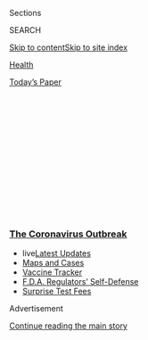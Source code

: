 <div id="app">

<div>

<div>

<div>

<div class="NYTAppHideMasthead css-1q2w90k e1suatyy0">

<div class="section css-ui9rw0 e1suatyy2">

<div class="css-eph4ug er09x8g0">

<div class="css-6n7j50">

</div>

<span class="css-1dv1kvn">Sections</span>

<div class="css-10488qs">

<span class="css-1dv1kvn">SEARCH</span>

</div>

[Skip to content](#site-content)[Skip to site
index](#site-index)

</div>

<div id="masthead-section-label" class="css-1wr3we4 eaxe0e00">

[Health](https://www.nytimes3xbfgragh.onion/section/health)

</div>

<div class="css-10698na e1huz5gh0">

</div>

</div>

<div id="masthead-bar-one" class="section hasLinks css-15hmgas e1csuq9d3">

<div class="css-uqyvli e1csuq9d0">

</div>

<div class="css-1uqjmks e1csuq9d1">

</div>

<div class="css-9e9ivx">

[](https://myaccount.nytimes3xbfgragh.onion/auth/login?response_type=cookie&client_id=vi)

</div>

<div class="css-1bvtpon e1csuq9d2">

[Today’s
Paper](https://www.nytimes3xbfgragh.onion/section/todayspaper)

</div>

</div>

</div>

</div>

<div data-aria-hidden="false">

<div id="site-content" data-role="main">

<div>

<div class="css-1aor85t" style="opacity:0.000000001;z-index:-1;visibility:hidden">

<div class="css-1hqnpie">

<div class="css-epjblv">

<span class="css-17xtcya">[Health](/section/health)</span><span class="css-x15j1o">|</span><span class="css-fwqvlz">How
to Protect Yourself and Prepare for the
Coronavirus</span>

</div>

<div class="css-k008qs">

<div class="css-1iwv8en">

<span class="css-18z7m18"></span>

<div>

</div>

</div>

<span class="css-1n6z4y">https://nyti.ms/2x0zErW</span>

<div class="css-1705lsu">

<div class="css-4xjgmj">

<div class="css-4skfbu" data-role="toolbar" data-aria-label="Social Media Share buttons, Save button, and Comments Panel with current comment count" data-testid="share-tools">

  - 
  - 
  - 
  - 
    
    <div class="css-6n7j50">
    
    </div>

  - 

</div>

</div>

</div>

</div>

</div>

</div>

<div class="css-13pd83m">

<div class="css-l9svim">

### [<span class="css-pa1jbp"><span class="css-1rxm0ex">The Coronavirus</span><span class="css-1rxm0ex"> Outbreak</span></span>](https://www.nytimes3xbfgragh.onion/news-event/coronavirus?name=styln-coronavirus&region=TOP_BANNER&block=storyline_menu_recirc&action=click&pgtype=Article&impression_id=1cdae9d0-f4b8-11ea-8069-9bc7b2cf9d32&variant=undefined)

  - <span class="css-1qkutce"><span class="css-12clwdu">live</span>[Latest
    Updates](https://www.nytimes3xbfgragh.onion/2020/09/11/world/covid-19-coronavirus.html?name=styln-coronavirus&region=TOP_BANNER&block=storyline_menu_recirc&action=click&pgtype=Article&impression_id=1cdb10e0-f4b8-11ea-8069-9bc7b2cf9d32&variant=undefined)</span>
  - <span class="css-1qkutce">[Maps and
    Cases](https://www.nytimes3xbfgragh.onion/interactive/2020/us/coronavirus-us-cases.html?name=styln-coronavirus&region=TOP_BANNER&block=storyline_menu_recirc&action=click&pgtype=Article&impression_id=1cdb10e1-f4b8-11ea-8069-9bc7b2cf9d32&variant=undefined)</span>
  - <span class="css-1qkutce">[Vaccine
    Tracker](https://www.nytimes3xbfgragh.onion/interactive/2020/science/coronavirus-vaccine-tracker.html?name=styln-coronavirus&region=TOP_BANNER&block=storyline_menu_recirc&action=click&pgtype=Article&impression_id=1cdb10e2-f4b8-11ea-8069-9bc7b2cf9d32&variant=undefined)</span>
  - <span class="css-1qkutce">[F.D.A. Regulators’
    Self-Defense](https://www.nytimes3xbfgragh.onion/2020/09/10/us/politics/fda-coronavirus-vaccine.html?name=styln-coronavirus&region=TOP_BANNER&block=storyline_menu_recirc&action=click&pgtype=Article&impression_id=1cdb10e3-f4b8-11ea-8069-9bc7b2cf9d32&variant=undefined)</span>
  - <span class="css-1qkutce">[Surprise Test
    Fees](https://www.nytimes3xbfgragh.onion/2020/09/09/upshot/coronavirus-surprise-test-fees.html?name=styln-coronavirus&region=TOP_BANNER&block=storyline_menu_recirc&action=click&pgtype=Article&impression_id=1cdb10e4-f4b8-11ea-8069-9bc7b2cf9d32&variant=undefined)</span>

</div>

</div>

<div id="top-wrapper" class="css-1sy8kpn">

<div id="top-slug" class="css-l9onyx">

Advertisement

</div>

[Continue reading the main
story](#after-top)

<div class="ad top-wrapper" style="text-align:center;height:100%;display:block;min-height:250px">

<div id="top" class="place-ad" data-position="top" data-size-key="top">

</div>

</div>

<div id="after-top">

</div>

</div>

<div id="sponsor-wrapper" class="css-1hyfx7x">

<div id="sponsor-slug" class="css-19vbshk">

Supported by

</div>

[Continue reading the main
story](#after-sponsor)

<div id="sponsor" class="ad sponsor-wrapper" style="text-align:center;height:100%;display:block">

</div>

<div id="after-sponsor">

</div>

</div>

<div class="css-14oxmzc edomiq20">

<div class="css-ki347z">

<span class="css-1656jku">April 6, 2020, 6:17 p.m.
ET</span><span class="css-xwx5dt"></span>

</div>

<span class="css-1dv1kvn" data-aria-live="polite">April 6, 2020, 6:17
p.m. ET</span>

</div>

<div class="css-1vkm6nb ehdk2mb0">

# How to Protect Yourself and Prepare for the Coronavirus

</div>

With a clear head and some simple tips, you can help reduce your risk,
prepare your family and do your part to protect others.

<div class="css-18e8msd">

<div class="css-2ja7y1 epjyd6m0">

<div class="css-1baulvz">

By [<span class="css-1baulvz" itemprop="name">Amelia
Nierenberg</span>](https://www.nytimes3xbfgragh.onion/by/amelia-nierenberg)
and [<span class="css-1baulvz last-byline" itemprop="name">Tim
Herrera</span>](https://www.nytimes3xbfgragh.onion/by/tim-herrera)

</div>

</div>

</div>

<div class="css-mdjrty">

[Leer en
español](https://www.nytimes3xbfgragh.onion/es/article/el-coronavirus-proteger-preparar.html "Read in Spanish")

</div>

<div class="section meteredContent css-1r7ky0e" name="articleBody" itemprop="articleBody">

<div class="css-19qgada">

### Here’s what you can do:

  - [Stay home](#link-5b4d0175)
  - [When going outside, be extra cautious](#link-7e8a3c72)
  - [Consider wearing a mask in public](#link-2963e7f4)
  - [Wash your hands. With soap. Then wash them again.](#link-364448a4)
  - [With children, keep calm, carry on and get the flu
    shot](#link-4b7fc30f)
  - [Stock up on groceries, medicine and resources](#link-385f8aea)

</div>

<div class="css-1fanzo5 StoryBodyCompanionColumn">

<div class="css-53u6y8">

The [coronavirus continues to spread
worldwide](https://www.nytimes3xbfgragh.onion/news-event/coronavirus),
with over 1.2 million confirmed cases and at least 72,000 dead. In the
United States, there have been at least 350,000 cases and more than
10,500 deaths, [according to a New York Times
database](https://www.nytimes3xbfgragh.onion/interactive/2020/world/coronavirus-maps.html?action=click&module=RelatedLinks&pgtype=Article).

The
[coronavirus](https://www.nytimes3xbfgragh.onion/2020/04/03/technology/coronavirus-masks-shortage.html)
is [spreading very
quickly](https://www.nytimes3xbfgragh.onion/interactive/2020/world/asia/china-coronavirus-contain.html).
Older Americans, those with underlying health conditions and [those
without a social safety
net](https://www.nytimes3xbfgragh.onion/2020/03/10/us/coronavirus-homeless.html?smtyp=cur&smid=tw-nytimes)
are the most vulnerable to the infection and to its [societal
disruption](https://www.nytimes3xbfgragh.onion/live/2020/coronavirus-usa-03-16).

Though life as we know it is sharply off kilter, there are measures you
can take.

Most important: *Do not panic*. With a clear head and [some simple
tips](https://www.nytimes3xbfgragh.onion/2020/03/10/us/politics/coronavirus-guidelines.html),
you can help reduce your risk, prepare your family and do your part to
protect others.

## Stay home

### <span>It can be its own challenge. Here are some tips.</span>

For people fortunate enough to be able to stay home, being stuck inside
24 hours a day for weeks on end is unlike anything any of us has ever
experienced. It’s a whole new set of stressors and unique experiences —
on top of the very real [cabin
fever](https://www.nytimes3xbfgragh.onion/2020/03/25/business/coronavirus-families-cabin-fever.html)
that can set in. But as difficult as sheltering in place can be,
remember that it’s all about keeping you, your loved ones and your
community safe.

</div>

</div>

<div class="css-1fanzo5 StoryBodyCompanionColumn">

<div class="css-53u6y8">

First, remember that it’s OK to feel stressed and unproductive; [give
yourself permission to feel whatever it is you’re
feeling](https://www.nytimes3xbfgragh.onion/2020/03/23/smarter-living/coronavirus-coping-tips.html).
Because we’re spending so much time online, it can feel like you’re
falling behind — *why haven’t I finished that book and knitted that
scarf and cooked that feast yet?\!* — [“but staying inside and attending
to basic needs is
plenty.”](https://www.nytimes3xbfgragh.onion/2020/04/01/style/productivity-coronavirus.html)
And if you have children, [acknowledge that these changes to daily life
are
difficult](https://www.nytimes3xbfgragh.onion/2020/04/01/parenting/coronavirus-help-anxious-kid.html).

Among those basic needs is organizing and cleaning your home, both
vastly different tasks than they used to be. To keep the home running
smoothly, consider these [tips to keep your appliances functioning, the
mess to a minimum and the clutter at
bay](https://www.nytimes3xbfgragh.onion/2020/04/02/smarter-living/protect-your-home-against-the-onslaught.html)
and [changes you could make in how you do
laundry](https://www.nytimes3xbfgragh.onion/2020/03/26/style/how-to-do-laundry-coronavirus.html).

As for cleaning your home, prioritize high-touch surfaces, including
door knobs, light switches, refrigerator and microwave doors, drawer
pulls, TV remotes, counters and table tops, toilet handles and faucet
handles. [Here’s everything you need to know about cleaning your
home](https://www.nytimes3xbfgragh.onion/2020/03/18/world/clean-home-coronavirus.html).
But remember: You’re dealing with potentially harmful chemicals, [so
don’t accidentally poison yourself while
cleaning](https://www.nytimes3xbfgragh.onion/2020/04/02/smarter-living/coronavirus-clean-home-house-disinfect.html).

Finally: [Don’t forget to keep
moving](https://www.nytimes3xbfgragh.onion/2020/04/01/well/move/steps-walking-longevity-health.html).
It’s good for your health, mind and soul.

</div>

</div>

<div class="css-79elbk" data-testid="photoviewer-wrapper">

<div class="css-z3e15g" data-testid="photoviewer-wrapper-hidden">

</div>

<div class="css-1a48zt4 ehw59r15" data-testid="photoviewer-children">

![<span class="css-16f3y1r e13ogyst0" data-aria-hidden="true">The C.D.C.
advises all Americans to wear cloth masks in public.
</span><span class="css-cnj6d5 e1z0qqy90" itemprop="copyrightHolder"><span class="css-1ly73wi e1tej78p0">Credit...</span><span>Desiree
Rios for The New York
Times</span></span>](https://static01.graylady3jvrrxbe.onion/images/2020/05/01/multimedia/01prepare-for-coronavirus1/merlin_171019440_adf10b1a-c5ee-43cc-b330-ed71c6ff16ca-articleLarge.jpg?quality=75&auto=webp&disable=upscale)

</div>

</div>

<div class="css-1fanzo5 StoryBodyCompanionColumn">

<div class="css-53u6y8">

## When going outside, be extra cautious

### <span>You can do your part to help your community and the world. Do not get close to other people.</span>

This is called “[social
distancing](https://www.nytimes3xbfgragh.onion/2020/03/16/smarter-living/coronavirus-social-distancing.html)”
or “physical distancing,” and is basically a call to stand far away from
other people, even if you have no underlying health conditions or
coronavirus symptoms. Experts believe the coronavirus [travels through
droplets](https://www.nytimes3xbfgragh.onion/2020/03/02/health/coronavirus-how-it-spreads.html),
so limiting your exposure to other people is a good way to protect
yourself.

</div>

</div>

<div class="css-1fanzo5 StoryBodyCompanionColumn">

<div class="css-53u6y8">

Avoid public transportation when possible, limit nonessential travel,
work from home and skip social gatherings. You can go outside, as long
as you avoid being in close contact with people.

<div id="NYT_MAIN_CONTENT_1_REGION" class="css-9tf9ac">

<div>

</div>

</div>

*\[How to keep your distance:* [*A guide to help you make the right
decisions*](https://www.nytimes3xbfgragh.onion/2020/03/19/well/live/coronavirus-quarantine-social-distancing.html)*\]*

## Consider wearing a mask in public

### <span>**The C.D.C. advises all Americans to wear cloth masks in public. President Trump says it won’t be mandatory.**</span>

[This C.D.C.
recommendation](https://www.nytimes3xbfgragh.onion/2020/04/03/world/coronavirus-news-updates.html)
is a shift in federal guidance, and reflects [concerns that the
coronavirus is being spread by infected people who have no
symptoms](https://www.nytimes3xbfgragh.onion/2020/03/31/health/coronavirus-asymptomatic-transmission.html).

Until now, experts at the C.D.C. had been saying that ordinary people
didn’t need to wear masks unless they were sick and coughing. Part of
the reason was to preserve medical-grade masks for health care workers
who desperately need them at a time when they are in continuously short
supply. (The New York Times and other news outlets had been reporting
the C.D.C.’s previous guidance.)

Top officials at the C.D.C. had been pushing for Mr. Trump to advise
everyone — even people who appear to be healthy — to wear a mask when
shopping at the grocery store or going out in other public places, to
avoid unwittingly spreading the virus. Public health officials have
stressed that N95 masks and surgical masks should be saved for
front-line doctors and nurses, who have been in dire need of protective
gear.

Mask wearing doesn’t replace hand washing and social distancing.

*\[*[*Here is our
guidance*](https://www.nytimes3xbfgragh.onion/article/coronavirus-N95-mask-DIY-face-mask-health.html)
*on how to best protect yourself, including a pattern to make* **[*your
own cloth
mask*](https://www.nytimes3xbfgragh.onion/article/how-to-make-face-mask-coronavirus.html)***.\]*

</div>

</div>

<div class="css-79elbk" data-testid="photoviewer-wrapper">

<div class="css-z3e15g" data-testid="photoviewer-wrapper-hidden">

</div>

<div class="css-1a48zt4 ehw59r15" data-testid="photoviewer-children">

<div class="css-1xdhyk6 erfvjey0">

<span class="css-1ly73wi e1tej78p0">Image</span>

<div class="css-zjzyr8">

<div data-testid="lazyimage-container" style="height:257.77777777777777px">

</div>

</div>

</div>

<span class="css-16f3y1r e13ogyst0" data-aria-hidden="true">Experts have
stressed steps like washing your hands and social distancing to help
stop the coronavirus’s
spread.</span><span class="css-cnj6d5 e1z0qqy90" itemprop="copyrightHolder"><span class="css-1ly73wi e1tej78p0">Credit...</span><span>Caitlin
Ochs/Reuters</span></span>

</div>

</div>

<div class="css-1fanzo5 StoryBodyCompanionColumn">

<div class="css-53u6y8">

## Wash your hands. With soap. Then wash them again.

### <span>It’s not sexy, but it works.</span>

Wash your hands, wash your hands, [*wash your
hands*](https://www.nytimes3xbfgragh.onion/2020/03/13/world/how-to-wash-your-hands-coronavirus.html).
That splash-under-water flick won’t cut it anymore.

</div>

</div>

<div class="css-1fanzo5 StoryBodyCompanionColumn">

<div class="css-53u6y8">

A refresher: Wet your hands and scrub them with soap, taking care to get
between your fingers and under your nails. Wash for at least 20 seconds
(or about the time it takes to sing “Happy Birthday” twice), and dry.
Make sure you get your thumbs, too. The C.D.C. also recommends you
[avoid touching your eyes, nose and mouth with unwashed
hands](https://www.cdc.gov/coronavirus/2019-ncov/hcp/guidance-prevent-spread.html)
([tough one, we
know](https://www.nytimes3xbfgragh.onion/2020/03/05/health/stop-touching-your-face-coronavirus.html)).

Alcohol-based hand sanitizers, which should be rubbed in for about 20
seconds, can also work, but the gel must contain at least 60 percent
alcohol. (No, Tito’s Handmade Vodka [doesn’t
work](https://www.cnn.com/2020/03/05/us/titos-vodka-coronavirus-trnd/index.html).)

Also, [clean “high-touch”
surfaces](https://www.cdc.gov/coronavirus/2019-ncov/hcp/guidance-prevent-spread.html),
like
[phones](https://www.nytimes3xbfgragh.onion/2020/03/12/smarter-living/clean-your-phone.html),
tablets and handles. [Apple
recommends](https://support.apple.com/en-us/HT204172?mod=article_inline)
using 70 percent isopropyl alcohol, wiping gently. “Don’t use bleach,”
the company said.

To disinfect any surface, the C.D.C. recommends wearing disposable
gloves and washing hands thoroughly immediately after removing the
gloves. Most household disinfectants registered by the Environmental
Protection Agency will work.

Try to stand away from other people, especially if they seem sick. Wave,
bow or give an elbow bump, rather than shaking hands.

*\[Watch our guide on* [*how to wash your
hands*](https://www.nytimes3xbfgragh.onion/2020/03/13/world/how-to-wash-your-hands-coronavirus.html)*.\]*

</div>

</div>

<div>

</div>

<div class="css-1fanzo5 StoryBodyCompanionColumn">

<div class="css-53u6y8">

## With children, keep calm, carry on and get the flu shot

### <span>**The good news is that cases in children have been very rare.**</span>

Right now, there’s little reason for parents to worry about their
children, the experts say; coronavirus cases in children have been very
rare.

</div>

</div>

<div class="css-1fanzo5 StoryBodyCompanionColumn">

<div class="css-53u6y8">

The flu vaccine is a must, as vaccinating children is good protection
for older people. And [take the same
precautions](https://www.nytimes3xbfgragh.onion/2020/03/09/parenting/coronavirus-parents-need-to-know.html)
you would during a normal flu season: Encourage frequent hand-washing,
move away from people who appear sick, and get the flu shot.

As in airplanes, it’s always best to make sure your metaphorical oxygen
mask is on before helping others. When [talking to your children about
an
outbreak](https://parenting.nytimes3xbfgragh.onion/childrens-health/coronavirus-kids-talk),
make sure that you first assess their knowledge of the virus and that
you process your own anxiety. It’s important that you don’t dismiss
their fears and that you speak to them at an age-appropriate level.

Be sure to be in communication with [your child’s
school](https://parenting.nytimes3xbfgragh.onion/childrens-health/coronavirus-outbreak-schools),
including about early dismissals or possible online instruction. [Be
prepared for schools to
close](https://www.nytimes3xbfgragh.onion/interactive/2020/nyregion/school-closings-ny-nj.html);
many districts and universities around the world have already taken that
step.

It’s also good to communicate with your workplace about child-care
concerns that you have.

If your children are [stuck at
home](https://parenting.nytimes3xbfgragh.onion/preschooler/coronavirus-schools-lessons?module=latest-filters-feed&action=click&rank=3&position=5),
get some games going, turn on a movie and [try to make it feel a little
like a
vacation](https://parenting.nytimes3xbfgragh.onion/childrens-health/coronavirus-parents-need-to-know?module=latest-filters-feed&action=click&rank=5&position=5),
at least for the first few days.

*\[For more information about children and the pandemic, read* [*11
Questions Parents May Have About
Coronavirus*](https://www.nytimes3xbfgragh.onion/2020/03/09/parenting/coronavirus-parents-need-to-know.html)*.\]*

## Stock up on groceries, medicine and resources

### <span>**Preparation is the best way to protect your family and loved ones.**</span>

Stock up on a 30-day supply of groceries, household supplies and
prescriptions.

That doesn’t mean you’ll need to eat only beans and ramen. Here are tips
to [stock a
pantry](https://www.nytimes3xbfgragh.onion/2020/03/06/dining/how-to-stock-a-pantry.html)
with shelf-stable and tasty foods. (Don’t forget the chocolate.) Once
you’ve got the food you’ll need, use [this guide to organize your
pantry.](https://www.nytimes3xbfgragh.onion/2020/04/06/realestate/virus-organize-pantry-tips.html)
One quick rule of thumb: Put everyday items at eye level for easy
access. [Also, be careful when you’re buying those
groceries](https://www.nytimes3xbfgragh.onion/2020/03/26/well/eat/coronavirus-shopping-food-groceries-infection.html).

If you take prescription medications, or are low on any over-the-counter
essentials, go to the pharmacy sooner rather than later.

</div>

</div>

<div class="css-1fanzo5 StoryBodyCompanionColumn">

<div class="css-53u6y8">

And, in no particular order, make sure you’re set with soap, toiletries,
laundry detergent, toilet paper and, if you have small children,
diapers.

## When it comes to money, uncertainty is the new normal

### <span>It’s unclear what an economic recovery will look like — or when it will come.</span>

The impact of the virus on the United States economy has been swift and
devastating. Nearly 10 million Americans have filed for unemployment
insurance in the past two weeks, and some estimates say the unemployment
rate is likely [higher than at any point since the Great
Depression](https://www.nytimes3xbfgragh.onion/2020/04/03/upshot/coronavirus-jobless-rate-great-depression.html).
As we struggle to fight the virus itself, it’s unclear what an economic
recovery will look like — or when it will come.

If you’re filing for unemployment, there is a lot to know, so [read this
guide on unemployment
insurance](https://www.nytimes3xbfgragh.onion/2020/03/17/your-money/unemployment-insurance-coronavirus.html).
(You should also be prepared for a potentially [tough journey through
bureaucracy](https://www.nytimes3xbfgragh.onion/2020/04/04/nyregion/coronavirus-ny-unemployment-benefits.html).)

Don’t forget to work on your emergency fund; [here’s how to keep
building it during a financial
crisis](https://www.nytimes3xbfgragh.onion/2020/03/20/your-money/coronavirus-emergency-fund.html).

For Americans with a retirement account, it has been gut-wrenching to
watch double-digit percentages of it evaporate in a matter of weeks. Not
only have we seen the market’s [largest single-day
drop](https://www.nytimes3xbfgragh.onion/2020/03/16/business/stock-market-drops-recap.html#link-7c85d039)
since Black Monday, in 1987, but [all of the gains from the past few
years have essentially been wiped
out](https://www.nytimes3xbfgragh.onion/2020/03/20/business/coronavirus-trump-stock-market.html).

But for long-term investors — which is what most of us should be — the
age-old advice still holds: Do nothing and just wait it out.

“The only two days that really matter in investing are the day you buy
and the day you sell. All the ups and downs in between are simply
noise,” Mel Lindauer, co-author of “The Bogleheads’ Guide to
Investing,” said in [this guide on how to keep calm during a market
crash.](https://www.nytimes3xbfgragh.onion/2020/03/15/smarter-living/corona-stock-market-tips-dealing-with-financial-crash-crisis.html)

</div>

</div>

<div class="css-1fanzo5 StoryBodyCompanionColumn">

<div class="css-53u6y8">

For all of your other money questions, our Your Money team has put
together two handy guides: [This personal finance
Q\&A](https://www.nytimes3xbfgragh.onion/article/coronavirus-money-advice.html)
covers topics including whether you should rebalance your portfolio,
when to buy more stocks, whether you should refinance your mortgage and
much more; and [this Q\&A covers the stimulus
package.](https://www.nytimes3xbfgragh.onion/article/coronavirus-stimulus-package-questions-answers.html)

## Stay informed

### <span>Knowing what is accurate can protect you and your family.</span>

There’s a lot of information flying around, and knowing what is going on
will go a long way toward protecting your family.

*\[Stay Informed:* [*The New York Times is providing free coverage of
the
crisis*](https://www.nytimes3xbfgragh.onion/news-event/coronavirus?action=click&module=Spotlight&pgtype=Homepage)*.\]*

Johns Hopkins has a [comprehensive web
guide](https://coronavirus.jhu.edu/), as does [Harvard Medical
School](https://www.health.harvard.edu/diseases-and-conditions/coronavirus-resource-center).
The C.D.C. has up-to-date information, and your local health department
is a great resource for questions.

## Call your doctor if you are feeling sick

If you develop a high fever, shortness of breath or another, more
serious symptom, call your doctor.

There’s a good chance you won’t be tested: Testing for coronavirus is
[still
inconsistent](https://www.nytimes3xbfgragh.onion/2020/03/02/health/coronavirus-testing-cdc.html)
— [there are not enough
kits](https://www.nytimes3xbfgragh.onion/2020/03/06/health/testing-coronavirus.html),
and it’s dangerous to go into a doctor’s office and risk infecting
others. Also, check the [Centers for Disease Control and Prevention
website](https://www.cdc.gov/coronavirus/2019-ncov/if-you-are-sick/steps-when-sick.html?CDC_AA_refVal=https%3A%2F%2Fwww.cdc.gov%2Fcoronavirus%2F2019-ncov%2Fabout%2Fsteps-when-sick.html)
and your local health department for advice about how and where to be
tested.

*Abby Goodnough, Apoorva Mandavilli, Margot Sanger-Katz* *and Knvul
Sheikh contributed reporting.*

</div>

</div>

</div>

<div>

</div>

<div>

</div>

<div>

</div>

<div>

<div id="bottom-wrapper" class="css-1ede5it">

<div id="bottom-slug" class="css-l9onyx">

Advertisement

</div>

[Continue reading the main
story](#after-bottom)

<div id="bottom" class="ad bottom-wrapper" style="text-align:center;height:100%;display:block;min-height:90px">

</div>

<div id="after-bottom">

</div>

</div>

</div>

</div>

</div>

## Site Index

<div>

</div>

## Site Information Navigation

  - [© <span>2020</span> <span>The New York Times
    Company</span>](https://help.nytimes3xbfgragh.onion/hc/en-us/articles/115014792127-Copyright-notice)

<!-- end list -->

  - [NYTCo](https://www.nytco.com/)
  - [Contact
    Us](https://help.nytimes3xbfgragh.onion/hc/en-us/articles/115015385887-Contact-Us)
  - [Work with us](https://www.nytco.com/careers/)
  - [Advertise](https://nytmediakit.com/)
  - [T Brand Studio](http://www.tbrandstudio.com/)
  - [Your Ad
    Choices](https://www.nytimes3xbfgragh.onion/privacy/cookie-policy#how-do-i-manage-trackers)
  - [Privacy](https://www.nytimes3xbfgragh.onion/privacy)
  - [Terms of
    Service](https://help.nytimes3xbfgragh.onion/hc/en-us/articles/115014893428-Terms-of-service)
  - [Terms of
    Sale](https://help.nytimes3xbfgragh.onion/hc/en-us/articles/115014893968-Terms-of-sale)
  - [Site
    Map](https://spiderbites.nytimes3xbfgragh.onion)
  - [Help](https://help.nytimes3xbfgragh.onion/hc/en-us)
  - [Subscriptions](https://www.nytimes3xbfgragh.onion/subscription?campaignId=37WXW)

</div>

</div>

</div>

</div>
